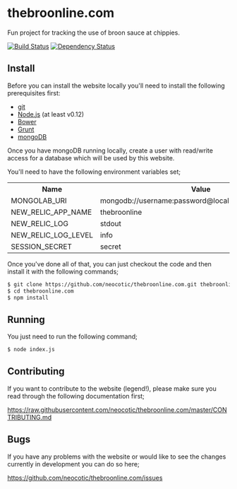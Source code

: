 # thebroonline.com

Fun project for tracking the use of broon sauce at chippies.

[![Build Status](https://img.shields.io/travis/neocotic/thebroonline.com/develop.svg)](https://travis-ci.org/neocotic/thebroonline.com)
[![Dependency Status](https://img.shields.io/gemnasium/neocotic/thebroonline.com.svg)](https://gemnasium.com/neocotic/thebroonline.com)

## Install

Before you can install the website locally you'll need to install the following prerequisites first:

- [git](http://git-scm.com)
- [Node.js](https://nodejs.org) (at least v0.12)
- [Bower](http://bower.io)
- [Grunt](http://gruntjs.com)
- [mongoDB](https://www.mongodb.org)

Once you have mongoDB running locally, create a user with read/write access for a database which will be used by this
website.

You'll need to have the following environment variables set;

<table>
  <tr>
    <th>Name</th>
    <th>Value</th>
  </tr>
  <tr>
    <td>MONGOLAB_URI</td>
    <td>mongodb://username:password@localhost:27017/database</td>
  </tr>
  <tr>
    <td>NEW_RELIC_APP_NAME</td>
    <td>thebroonline</td>
  </tr>
  <tr>
    <td>NEW_RELIC_LOG</td>
    <td>stdout</td>
  </tr>
  <tr>
    <td>NEW_RELIC_LOG_LEVEL</td>
    <td>info</td>
  </tr>
  <tr>
    <td>SESSION_SECRET</td>
    <td>secret</td>
  </tr>
</table>

Once you've done all of that, you can just checkout the code and then install it with the following commands;

``` bash
$ git clone https://github.com/neocotic/thebroonline.com.git thebroonline.com
$ cd thebroonline.com
$ npm install
```

## Running

You just need to run the following command;

``` bash
$ node index.js
```

## Contributing

If you want to contribute to the website (legend!), please make sure you read through the following documentation first;

https://raw.githubusercontent.com/neocotic/thebroonline.com/master/CONTRIBUTING.md

## Bugs

If you have any problems with the website or would like to see the changes currently in development you can do so here;

https://github.com/neocotic/thebroonline.com/issues
